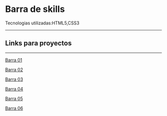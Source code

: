 # Barra de skills
Tecnologias utilizadas:HTML5,CSS3

 -----------
 ## Links para proyectos                                          
 -----------
 
 <a href="https://xbernardoalvez66.github.io/barra-de-skills/Barra-de-skills/Barra-01/index.html">Barra 01 </a> 
 
 <a href="https://xbernardoalvez66.github.io/barra-de-skills/Barra-de-skills/Barra-02/index.html">Barra  02 </a>
 
  <a href="https://xbernardoalvez66.github.io/barra-de-skills/Barra-de-skills/Barra-03/index.html">Barra  03  </a>
  
  
 
 <a href="https://xbernardoalvez66.github.io/barra-de-skills/Barra-de-skills/Barra-04/index.html">Barra  04 </a>
 
 <a href="https://xbernardoalvez66.github.io/barra-de-skills/Barra-de-skills/Barra-05/index.html">Barra  05 </a>
 
 
  <a href="https://xbernardoalvez66.github.io/barra-de-skills/Barra-de-skills/Barra-06/index.html"> Barra 06 </a>
